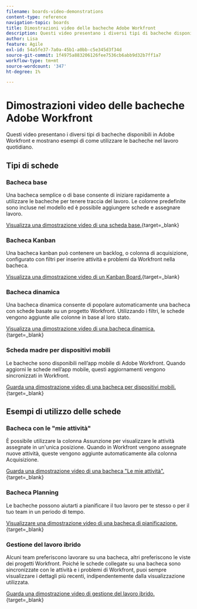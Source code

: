 ```yaml
---
filename: boards-video-demonstrations
content-type: reference
navigation-topic: boards
title: Dimostrazioni video delle bacheche Adobe Workfront
description: Questi video presentano i diversi tipi di bacheche disponibili in Adobe Workfront e mostrano esempi di come utilizzare le bacheche nel lavoro quotidiano.
author: Lisa
feature: Agile
exl-id: 54a5fe37-7a0a-45b1-a0bb-c5e345d3f34d
source-git-commit: 1f4975a883206126fee7536cb6abb9d32b7ff1a7
workflow-type: tm+mt
source-wordcount: '347'
ht-degree: 1%

---
```


# Dimostrazioni video delle bacheche Adobe Workfront

Questi video presentano i diversi tipi di bacheche disponibili in Adobe Workfront e mostrano esempi di come utilizzare le bacheche nel lavoro quotidiano.

## Tipi di schede

### Bacheca base

Una bacheca semplice o di base consente di iniziare rapidamente a utilizzare le bacheche per tenere traccia del lavoro. Le colonne predefinite sono incluse nel modello ed è possibile aggiungere schede e assegnare lavoro.

[Visualizza una dimostrazione video di una scheda base.](https://video.tv.adobe.com/v/3416382/){target=_blank}

### Bacheca Kanban

Una bacheca kanban può contenere un backlog, o colonna di acquisizione, configurato con filtri per inserire attività e problemi da Workfront nella bacheca.

[Visualizza una dimostrazione video di un Kanban Board.](https://video.tv.adobe.com/v/3416383/){target=_blank}

### Bacheca dinamica

Una bacheca dinamica consente di popolare automaticamente una bacheca con schede basate su un progetto Workfront. Utilizzando i filtri, le schede vengono aggiunte alle colonne in base al loro stato.

[Visualizza una dimostrazione video di una bacheca dinamica.](https://video.tv.adobe.com/v/3422404/){target=_blank}

### Scheda madre per dispositivi mobili

Le bacheche sono disponibili nell’app mobile di Adobe Workfront. Quando aggiorni le schede nell’app mobile, questi aggiornamenti vengono sincronizzati in Workfront.

[Guarda una dimostrazione video di una bacheca per dispositivi mobili.](https://video.tv.adobe.com/v/3416379/){target=_blank}

## Esempi di utilizzo delle schede

### Bacheca con le &quot;mie attività&quot;

È possibile utilizzare la colonna Assunzione per visualizzare le attività assegnate in un&#39;unica posizione. Quando in Workfront vengono assegnate nuove attività, queste vengono aggiunte automaticamente alla colonna Acquisizione.

[Guarda una dimostrazione video di una bacheca &quot;Le mie attività&quot;.](https://video.tv.adobe.com/v/3416378/){target=_blank}

### Bacheca Planning

Le bacheche possono aiutarti a pianificare il tuo lavoro per te stesso o per il tuo team in un periodo di tempo.

[Visualizzare una dimostrazione video di una bacheca di pianificazione.](https://video.tv.adobe.com/v/3416380/){target=_blank}

### Gestione del lavoro ibrido

Alcuni team preferiscono lavorare su una bacheca, altri preferiscono le viste dei progetti Workfront. Poiché le schede collegate su una bacheca sono sincronizzate con le attività e i problemi di Workfront, puoi sempre visualizzare i dettagli più recenti, indipendentemente dalla visualizzazione utilizzata.

[Guarda una dimostrazione video di gestione del lavoro ibrido.](https://video.tv.adobe.com/v/3416381/){target=_blank}
